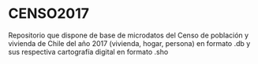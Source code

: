 # CENSO2017
Repositorio que dispone de base de microdatos del Censo de población y vivienda de Chile del año 2017 (vivienda, hogar, persona) en formato .db y sus respectiva cartografía digital en formato .sho
